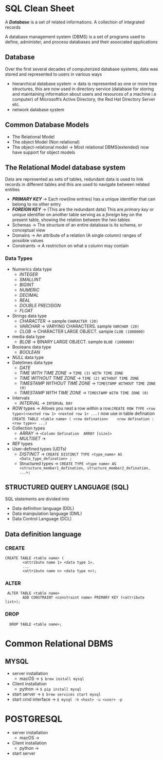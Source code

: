 # SQL Clean Sheet

A ***Database*** is a set of related informations. A collection of integrated records

A database management system (DBMS) is a set of programs used to define, administer, and process databases and their associated applications

## Database
Over the first several decades of computerized database systems, data was stored and represented to users in various ways
  *  hierarchical database system -> data is represented as one or more tree structures, this are now used in directory service (database for storing and maintaining           information about users and resources of a machine i.e computer) of  Microsoft’s Active Directory, the Red Hat Directory Server etc.
  *  network database system

## Common Database Models
* The Relational Model  
* The object Model (Non relational)
* The object-relational model -> Most relational DBMS(extended) now have support for object models


## The Relational Model database system

Data are represented as sets of tables, redundant data is used to link records in different tables and this are used to navigate between related entities

* ***PRIMARY KEY*** -> Each row(line entries) has a unique identifier that can belong to no other entry
* ***FOREIGN KEY*** -> (This are the redundant data) This are *primary key* or unique identifier on another table serving as a *foreign* key on the present table, showing the relation between the two tables
* Schemas -> The structure of an entire database is its schema, or conceptual view
* Domains -> An attribute of a relation (A single column) ranges of possible values
* Constraints -> A restriction on what a column may contain

### Data Types
* Numerics data type
  * *INTEGER* 
  * *SMALLINT*
  * *BIGINT*
  * *NUMERIC*
  * *DECIMAL* 
  * *REAL* 
  * *DOUBLE PRECISION*
  * *FLOAT*
* Strings data type
  * *CHARACTER* ->  sample `CHARACTER (20)`
  * *VARCHAR* -> VARYING CHARACTERS. sample `VARCHAR (20)`
  * *CLOB* -> CHARACTER LARGE OBJECT. sample `CLOB (1000000)`
* media data type
  * *BLOB* -> BINARY LARGE OBJECT. sample `BLOB (1000000)`
* Booleans  data type
  * *BOOLEAN*
* *NULL* data type
* Datetimes data type
  * *DATE*
  *  *TIME WITH TIME ZONE* -> `TIME (3) WITH TIME ZONE`
  * *TIME WITHOUT TIME ZONE* -> `TIME (2) WITHOUT TIME ZONE`
  * *TIMESTAMP WITHOUT TIME ZONE*  -> `TIMESTAMP WITHOUT TIME ZONE (0)`
  * *TIMESTAMP WITH TIME ZONE* -> `TIMESTAMP WITH TIME ZONE (0)`
* Intervals
  * *INTERVAL* -> `INTERVAL DAY`
* *ROW* types -> Allows you nest a row within a row.`CREATE ROW TYPE <row type>(<nexted row 1> <nexted row 1> ...)` now use in table defination `CREATE TABLE <table name> ( <row defination>    <row defination : <row type>> ...)`
* Collection types
  * *ARRAY* -> `<Column Defination  ARRAY [size]>`
  * *MULTISET* ->
* *REF* types
* User-defined types (UDTs)
  * *DISTINCT* -> `CREATE DISTINCT TYPE <type_name> AS <Data_type_defination> ;`
  * Structured types -> `CREATE TYPE <type name> AS <structure_member1_defination, structure_member2_defination, ...>;`



## STRUCTURED QUERY LANGUAGE (SQL)

SQL statements are divided into 
* Data definition language (DDL)
* Data manipulation language (DML)
* Data Control Language ( DCL )


## Data definition language

### CREATE
```
CREATE TABLE <table name> ( 
        <attribute name 1> <data type 1>,
        ...
        <attribute name n> <data type n>);
```

### ALTER

```
 ALTER TABLE <table name>
        ADD CONSTRAINT <constraint name> PRIMARY KEY (<attribute list>);
```


### DROP
```
  DROP TABLE <table name>;
```


# Common Relational DBMS

## MYSQL
* server installation
   * macOS -> `$ brew install mysql`
* Client installation
   * python -> `$ pip install mysql`
* start server -> `$ brew services start mysql`
* start cmd interface -> `$ mysql -h <host> -u <user> -p`

# POSTGRESQL 

* server installation
   * macOS -> 
* Client installation
   * python -> 
* start server 
